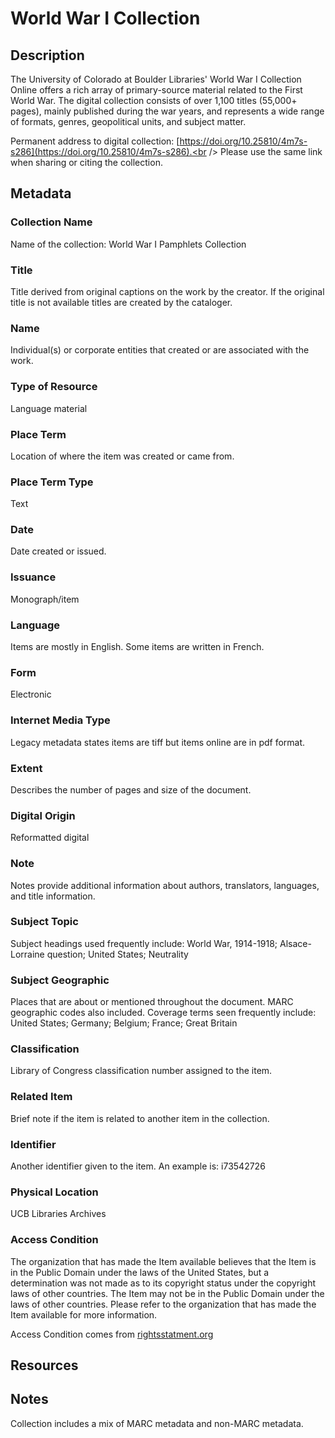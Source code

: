 # World War I Collection
## Description
The University of Colorado at Boulder Libraries' World War I Collection Online offers a rich array of primary-source material related to the First World War. The digital collection consists of over 1,100 titles (55,000+ pages), mainly published during the war years, and represents a wide range of formats, genres, geopolitical units, and subject matter. 

Permanent address to digital collection: [https://doi.org/10.25810/4m7s-s286](https://doi.org/10.25810/4m7s-s286).<br /> 
Please use the same link when sharing or citing the collection.
## Metadata
### Collection Name
Name of the collection: World War I Pamphlets Collection
### Title
Title derived from original captions on the work by the creator. If the original title is not available titles are created by the cataloger.

### Name
Individual(s) or corporate entities that created or are associated with the work.

### Type of Resource
Language material
### Place Term
Location of where the item was created or came from.
### Place Term Type
Text
### Date
Date created or issued.
### Issuance
Monograph/item
### Language
Items are mostly in English. Some items are written in French.
### Form
Electronic
### Internet Media Type
Legacy metadata states items are tiff but items online are in pdf format.
### Extent
Describes the number of pages and size of the document.
### Digital Origin
Reformatted digital
### Note
Notes provide additional information about authors, translators, languages, and title information.
### Subject Topic
Subject headings used frequently include: World War, 1914-1918; Alsace-Lorraine question; United States; Neutrality
### Subject Geographic
Places that are about or mentioned throughout the document. MARC geographic codes also included. Coverage terms seen frequently include: United States; Germany; Belgium; France; Great Britain
### Classification
Library of Congress classification number assigned to the item.
### Related Item
Brief note if the item is related to another item in the collection.
### Identifier
Another identifier given to the item. An example is: i73542726
### Physical Location
UCB Libraries Archives
### Access Condition
The organization that has made the Item available believes that the Item is in the Public Domain under the laws of the United States, but a determination was not made as to its copyright status under the copyright laws of other countries. The Item may not be in the Public Domain under the laws of other countries. Please refer to the organization that has made the Item available for more information.

Access Condition comes from [rightsstatment.org](https://rightsstatements.org/page/NoC-US/1.0/?language=en)
## Resources
## Notes
Collection includes a mix of MARC metadata and non-MARC metadata.
